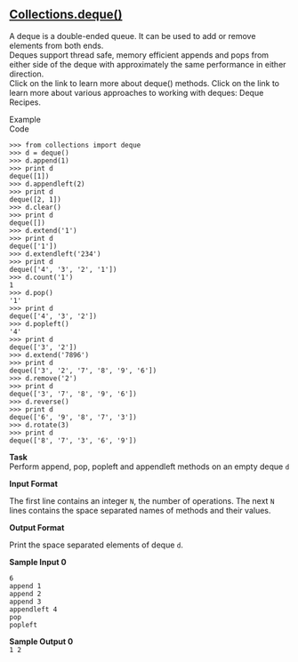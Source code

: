 ## **[Collections.deque()](https://www.hackerrank.com/challenges/py-collections-deque)** 
A deque is a double-ended queue. It can be used to add or remove elements from both ends.<br>Deques support thread safe, memory efficient appends and pops from either side of the deque with approximately the same performance in either direction.<br>Click on the link to learn more about deque() methods.
Click on the link to learn more about various approaches to working with deques: Deque Recipes.

Example  
Code  
```
>>> from collections import deque
>>> d = deque()
>>> d.append(1)
>>> print d
deque([1])
>>> d.appendleft(2)
>>> print d
deque([2, 1])
>>> d.clear()
>>> print d
deque([])
>>> d.extend('1')
>>> print d
deque(['1'])
>>> d.extendleft('234')
>>> print d
deque(['4', '3', '2', '1'])
>>> d.count('1')
1
>>> d.pop()
'1'
>>> print d
deque(['4', '3', '2'])
>>> d.popleft()
'4'
>>> print d
deque(['3', '2'])
>>> d.extend('7896')
>>> print d
deque(['3', '2', '7', '8', '9', '6'])
>>> d.remove('2')
>>> print d
deque(['3', '7', '8', '9', '6'])
>>> d.reverse()
>>> print d
deque(['6', '9', '8', '7', '3'])
>>> d.rotate(3)
>>> print d
deque(['8', '7', '3', '6', '9'])
```

**Task**  
Perform append, pop, popleft and appendleft methods on an empty deque `d`

**Input Format**  

The first line contains an integer `N`, the number of operations.
The next `N` lines contains the space separated names of methods and their values.

**Output Format**

Print the space separated elements of deque `d`.

**Sample Input 0**  
```
6
append 1
append 2
append 3
appendleft 4
pop
popleft
```

**Sample Output 0**  
`1 2`